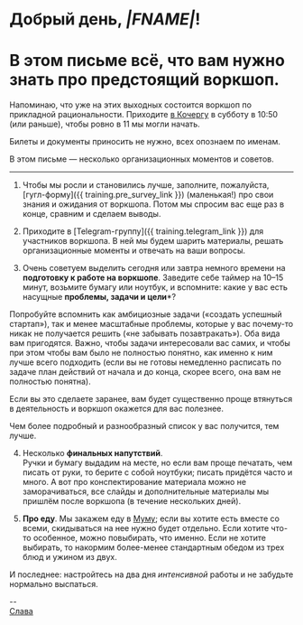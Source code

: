 # Добрый день, *|FNAME|*!
# В этом письме всё, что вам нужно знать про предстоящий воркшоп.

Напоминаю, что уже на этих выходных состоится воркшоп по прикладной рациональности. Приходите [в Кочергу](https://kocherga-club.ru/#contacts) в субботу в 10:50 (или раньше), чтобы ровно в 11 мы могли начать.

Билеты и документы приносить не нужно, всех опознаем по именам.

В этом письме — несколько организационных моментов и советов.
 
<hr />

1. Чтобы мы росли и становились лучше, заполните, пожалуйста, [гугл-форму]({{ training.pre_survey_link }}) (маленькая!) про свои знания и ожидания от воркшопа. Потом мы спросим вас еще раз в конце, сравним и сделаем выводы.

2. Приходите в [Telegram-группу]({{ training.telegram_link }}) для участников воркшопа. В ней мы будем шарить материалы, решать организационные моменты и отвечать на ваши вопросы.

3. Очень советуем выделить сегодня или завтра немного времени на **подготовку к работе на воркшопе**. Заведите себе таймер на 10–15 минут, возьмите бумагу или ноутбук, и вспомните: какие у вас есть насущные **проблемы, задачи и цели***?

Попробуйте вспомнить как амбициозные задачи («создать успешный стартап»), так и менее масштабные проблемы, которые у вас почему-то никак не получается решить («не забывать позавтракать»). Оба вида вам пригодятся. Важно, чтобы задачи интересовали вас самих, и чтобы при этом чтобы вам было не полностью понятно, как именно к ним лучше всего подходить (если вы не готовы немедленно расписать по задаче план действий от начала и до конца, скорее всего, она вам не полностью понятна).

Если вы это сделаете заранее, вам будет существенно проще втянуться в деятельность и воркшоп окажется для вас полезнее.

Чем более подробный и разнообразный список у вас получится, тем лучше.

4. Несколько **финальных напутствий**.<br />
Ручки и бумагу выдадим на месте, но если вам проще печатать, чем писать от руки, то берите с собой ноутбуки; писать придётся часто и много.
А вот про конспектирование материала можно не заморачиваться, все слайды и дополнительные материалы мы пришлём после воркшопа (в течение нескольких дней).

5. **Про еду**. Мы закажем еду в [Муму](https://www.cafemumu.ru/); если вы хотите есть вместе со всеми, скидываться на нее нужно будет отдельно. Если хотите что-то особенное, можно повыбирать, что именно. Если не хотите выбирать, то накормим более-менее стандартным обедом из трех блюд и ужином из двух. 

И последнее: настройтесь на два дня *интенсивной* работы и не забудьте нормально выспаться.

--<br/>
[Слава](https://vk.com/berekuk)
